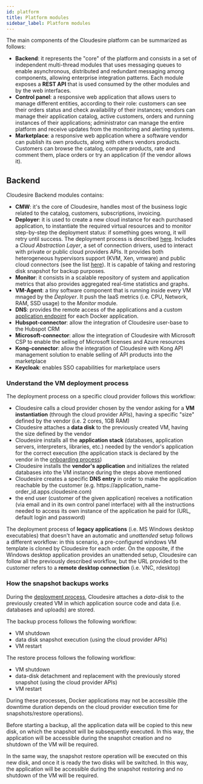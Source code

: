 ```yaml
---
id: platform
title: Platform modules
sidebar_label: Platform modules
---
```


The main components of the Cloudesire platform can be summarized as follows:

* **Backend**: it represents the "core" of the platform and consists in a set of
  independent multi-thread modules that uses messaging queues to enable
  asynchronous, distributed and redundant messaging among components, allowing
  enterprise integration patterns. Each module exposes a **REST API** that is
  used consumed by the other modules and by the web interfaces.
* **Control panel**: a responsive web application that allows users to manage
  different entities, according to their role: customers can see their orders
  status and check availability of their instances; vendors can manage their
  application catalog, active customers, orders and running instances of their
  applications; administrator can manage the entire platform and receive updates
  from the monitoring and alerting systems.
* **Marketplace**: a responsive web application where a software vendor can
  publish its own products, along with others vendors products. Customers can
  browse the catalog, compare products, rate and comment them, place orders or
  try an application (if the vendor allows it).

## Backend

Cloudesire Backend modules contains:

* **CMW**: it's the core of Cloudesire, handles most of the business logic
  related to the catalog, customers, subscriptions, invoicing.
* **Deployer**: it is used to create a new cloud instance for each purchased
  application, to instantiate the required virtual resources and to monitor
  step-by-step the deployment status: if something goes wrong, it will retry
  until success. The deployment process is described
  [here](platform.md#understand-the-vm-deployment-process). Includes a *Cloud
  Abstraction Layer*, a set of connection drivers, used to interact with private
  or public cloud providers APIs. It provides both heterogeneous hypervisors
  support (KVM, Xen, vmware) and public cloud connectors (see the list
  [here](clouds.md)).
  It is capable of taking and restoring disk snapshot for backup purposes.
* **Monitor**: it consists in a scalable repository of system and application
  metrics that also provides aggregated real-time statistics and graphs.
* **VM-Agent**: a tiny software component that is running inside every VM mnaged
  by the _Deployer_. It push the IaaS metrics (i.e. CPU, Network, RAM, SSD
  usage) to the *Monitor* module.
* **DNS**: provides the remote access of the applications and a custom
  [application endpoint](docker.md#endpoints) for each Docker application.
* **Hubspot-connector**: allow the integration of Cloudesire user-base to the
  Hubspot CRM
* **Microsoft-connector**: allow the integration of Cloudesire with Microsoft
  CSP to enable the selling of Microsoft licenses and Azure resources
* **Kong-connector**: allow the integration of Cloudesire with Kong API
  management solution to enable selling of API products into the marketplace
* **Keycloak**: enables SSO capabilities for marketplace users

### Understand the VM deployment process

The deployment process on a specific cloud provider follows this workflow:

* Cloudesire calls a cloud provider chosen by the vendor asking for a **VM
  instantiation** (through the cloud provider APIs), having a specific "size"
  defined by the vendor (i.e. 2 cores, 1GB RAM)
* Cloudesire attaches a **data disk** to the previously created VM, having the
  size defined by the vendor
* Cloudesire installs all the **application stack** (databases, application
  servers, interpreters, libraries, etc.) needed by the vendor's application for
  the correct execution (the application stack is declared by the vendor in the
  [onboarding process](onboarding.md))
* Cloudesire installs the **vendor's application** and initializes the related
  databases into the VM instance during the steps above mentioned
* Cloudesire creates a specific **DNS entry** in order to make the application
  reachable by the customer (e.g.
  https://application\_name-order\_id.apps.cloudesire.com)
* the end user (customer of the given application) receives a notification (via
  email and in its own control panel interface) with all the instructions needed
  to access its own instance of the application he paid for (URL, default login
  and password)

The deployment process of **legacy applications** (i.e. MS Windows desktop
executables) that doesn't have an automatic and _unattended_ setup follows a
different workflow: in this scenario, a pre-configured windows VM template is
cloned by Cloudesire for each order. On the opposite, if the Windows desktop
application provides an unattended setup, Cloudesire can follow all the
previously described workflow, but the URL provided to the customer refers to a
**remote desktop connection** (i.e. VNC, rdesktop)

### How the snapshot backups works

During the [deployment process](platform.md#understand-the-vm-deployment-process),
Cloudesire attaches a _data-disk_ to the previously created VM in which
application source code and data (i.e. databases and uploads) are stored.

The backup process follows the following workflow:

* VM shutdown
* data disk snapshot execution (using the cloud provider APIs)
* VM restart

The restore process follows the following workflow:

* VM shutdown
* data-disk detachment and replacement with the previously stored snapshot
  (using the cloud provider APIs)
* VM restart

During these processes, Docker applications may not be accessible (the downtime
duration depends on the cloud provider execution time for snapshots/restore
operations).

Before starting a backup, all the application data will be copied to this new
disk, on which the snapshot will be subsequently executed. In this way, the
application will be accessible during the snapshot creation and no shutdown of
the VM will be required.

In the same way, the snapshot restore operation will be executed on this new
disk, and once it is ready the two disks will be switched. In this way, the
application will be accessible during the snapshot restoring and no shutdown of
the VM will be required.
